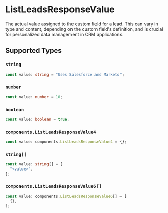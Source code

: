 # ListLeadsResponseValue

The actual value assigned to the custom field for a lead. This can vary in type and content, depending on the custom field's definition, and is crucial for personalized data management in CRM applications.


## Supported Types

### `string`

```typescript
const value: string = "Uses Salesforce and Marketo";
```

### `number`

```typescript
const value: number = 10;
```

### `boolean`

```typescript
const value: boolean = true;
```

### `components.ListLeadsResponseValue4`

```typescript
const value: components.ListLeadsResponseValue4 = {};
```

### `string[]`

```typescript
const value: string[] = [
  "<value>",
];
```

### `components.ListLeadsResponseValue6[]`

```typescript
const value: components.ListLeadsResponseValue6[] = [
  {},
];
```

